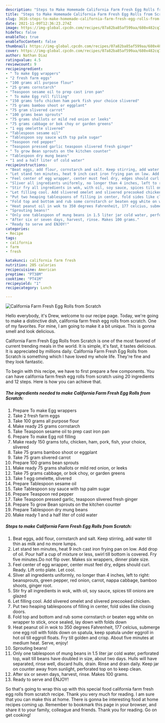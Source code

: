 ```yaml
---
description: "Steps to Make Homemade California Farm Fresh Egg Rolls from Scratch"
title: "Steps to Make Homemade California Farm Fresh Egg Rolls from Scratch"
slug: 3616-steps-to-make-homemade-california-farm-fresh-egg-rolls-from-scratch
date: 2021-11-09T12:36:23.274Z
image: https://img-global.cpcdn.com/recipes/07a82ba85af599aa/680x482cq70/california-farm-fresh-egg-rolls-from-scratch-recipe-main-photo.jpg
hideToc: false
enableToc: true
enableTocContent: false
thumbnail: https://img-global.cpcdn.com/recipes/07a82ba85af599aa/680x482cq70/california-farm-fresh-egg-rolls-from-scratch-recipe-main-photo.jpg
cover: https://img-global.cpcdn.com/recipes/07a82ba85af599aa/680x482cq70/california-farm-fresh-egg-rolls-from-scratch-recipe-main-photo.jpg
author: Nathan Diaz
ratingvalue: 4.5
reviewcount: 9
recipeingredient:
- " To make Egg wrappers"
- "2 fresh farm eggs"
- "100 grams all purpose flour"
- "25 grams cornstarch"
- "Teaspoon sesame oil to prep cast iron pan"
- " To make Egg roll filling"
- "150 grams tofu chicken ham pork fish your choice slivered"
- "75 grams bamboo shoot or eggplant"
- "75 gram slivered carrot"
- "100 grams bean sprouts"
- "75 grams shallots or mild red onion or leeks"
- "75 grams cabbage or bok choy or garden greens"
- "1 egg omelette slivered"
- "Tablespoon sesame oil"
- "Tablespoon soy sauce with tsp palm sugar"
- "Teaspoon red pepper"
- "Teaspoon pressed garlic teaspoon slivered fresh ginger"
- " To grow Bean sprouts on the kitchen counter"
- "Tablespoon dry mung beans"
- "1 and a half liter of cold water"
recipeinstructions:
- "Beat eggs, add flour, cornstarch and salt. Keep stirring, add water till thin as milk and no more lumps."
- "Let stand ten minutes, heat 9 inch cast iron frying pan on low. Add drop of oil. Pour half a cup of mixture or less, swirl till bottom is covered. Fry five minutes.Do not flip over. Makes six wrappers, dinner plate size."
- "Feel center of egg wrapper, center must feel dry, edges should curl. Ready. Lift onto plate. Let cool."
- "Sliver all ingredients uniformly, no longer than 4 inches, left to right: beansprouts, green pepper, red onion, carrot, nappa cabbage, bamboo shoots, ginger root."
- "Stir fry all ingredients in wok, with oil, soy sauce, spices till onions are glazed"
- "Let filling cool. Add slivered omelet and slivered precooked chicken."
- "Put two heaping tablespoons of filling in center, fold sides like closing doors."
- "Fold top and bottom and rub some cornstarch or beaten egg white on wrapper to stick, once sealed, lay down with folds down"
- "Heat peanut oil in wok to 350 degrees Fahrenheit, 177 celcius, submerge one egg roll with folds down on spatula, keep spatula under eggroll in hot oil till eggroll floats. Fry till golden and crisp. About five minutes at medium heat. Serve, enjoy!"
- "Sprouting beans!"
- "Only one tablespoon of mung beans in 1.5 liter jar cold water, perforated top, wait till beans have doubled in size, about two days. Hulls will have separated, rinse well, discard hulls, drain. Rinse and drain daily. Keep jar on counter away from sunlight, perforated top on to keep clean."
- "After six or seven days, harvest, rinse. Makes 100 grams."
- "Ready to serve and ENJOY!"
categories:
- Recipe
tags:
- california
- farm
- fresh

katakunci: california farm fresh 
nutrition: 205 calories
recipecuisine: American
preptime: "PT38M"
cooktime: "PT41M"
recipeyield: "1"
recipecategory: Lunch

---
```



![California Farm Fresh Egg Rolls from Scratch](https://img-global.cpcdn.com/recipes/07a82ba85af599aa/680x482cq70/california-farm-fresh-egg-rolls-from-scratch-recipe-main-photo.jpg)

Hello everybody, it's Drew, welcome to our recipe page. Today, we're going to make a distinctive dish, california farm fresh egg rolls from scratch. One of my favorites. For mine, I am going to make it a bit unique. This is gonna smell and look delicious.



California Farm Fresh Egg Rolls from Scratch is one of the most favored of current trending meals in the world. It is simple, it's fast, it tastes delicious. It is appreciated by millions daily. California Farm Fresh Egg Rolls from Scratch is something which I have loved my whole life. They're fine and they look fantastic.


To begin with this recipe, we have to first prepare a few components. You can have california farm fresh egg rolls from scratch using 20 ingredients and 12 steps. Here is how you can achieve that.

<!--inarticleads1-->

##### The ingredients needed to make California Farm Fresh Egg Rolls from Scratch:

1. Prepare  To make Egg wrappers
1. Take 2 fresh farm eggs
1. Take 100 grams all purpose flour
1. Make ready 25 grams cornstarch
1. Take Teaspoon sesame oil to prep cast iron pan
1. Prepare  To make Egg roll filling
1. Make ready 150 grams tofu, chicken, ham, pork, fish, your choice, slivered
1. Take 75 grams bamboo shoot or eggplant
1. Take 75 gram slivered carrot
1. Prepare 100 grams bean sprouts
1. Make ready 75 grams shallots or mild red onion, or leeks
1. Take 75 grams cabbage, or bok choy, or garden greens
1. Take 1 egg omelette, slivered
1. Prepare Tablespoon sesame oil
1. Take Tablespoon soy sauce with tsp palm sugar
1. Prepare Teaspoon red pepper
1. Take Teaspoon pressed garlic, teaspoon slivered fresh ginger
1. Prepare  To grow Bean sprouts on the kitchen counter
1. Prepare Tablespoon dry mung beans
1. Make ready 1 and a half liter of cold water




<!--inarticleads2-->

##### Steps to make California Farm Fresh Egg Rolls from Scratch:

1. Beat eggs, add flour, cornstarch and salt. Keep stirring, add water till thin as milk and no more lumps.
1. Let stand ten minutes, heat 9 inch cast iron frying pan on low. Add drop of oil. Pour half a cup of mixture or less, swirl till bottom is covered. Fry five minutes.Do not flip over. Makes six wrappers, dinner plate size.
1. Feel center of egg wrapper, center must feel dry, edges should curl. Ready. Lift onto plate. Let cool.
1. Sliver all ingredients uniformly, no longer than 4 inches, left to right: beansprouts, green pepper, red onion, carrot, nappa cabbage, bamboo shoots, ginger root.
1. Stir fry all ingredients in wok, with oil, soy sauce, spices till onions are glazed
1. Let filling cool. Add slivered omelet and slivered precooked chicken.
1. Put two heaping tablespoons of filling in center, fold sides like closing doors.
1. Fold top and bottom and rub some cornstarch or beaten egg white on wrapper to stick, once sealed, lay down with folds down
1. Heat peanut oil in wok to 350 degrees Fahrenheit, 177 celcius, submerge one egg roll with folds down on spatula, keep spatula under eggroll in hot oil till eggroll floats. Fry till golden and crisp. About five minutes at medium heat. Serve, enjoy!
1. Sprouting beans!
1. Only one tablespoon of mung beans in 1.5 liter jar cold water, perforated top, wait till beans have doubled in size, about two days. Hulls will have separated, rinse well, discard hulls, drain. Rinse and drain daily. Keep jar on counter away from sunlight, perforated top on to keep clean.
1. After six or seven days, harvest, rinse. Makes 100 grams.
1. Ready to serve and ENJOY!



So that's going to wrap this up with this special food california farm fresh egg rolls from scratch recipe. Thank you very much for reading. I am sure that you can make this at home. There is gonna be interesting food at home recipes coming up. Remember to bookmark this page in your browser, and share it to your family, colleague and friends. Thank you for reading. Go on get cooking!
